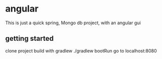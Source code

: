 # angular
This is just a quick spring, Mongo db project, with an angular gui
## getting started
clone project
build with gradlew ./gradlew bootRun
go to localhost:8080 

